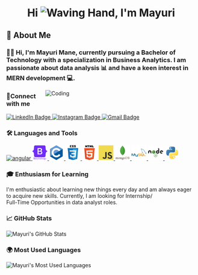 <h1 align="center">Hi <img src="https://em-content.zobj.net/source/noto-emoji-animations/344/waving-hand_1f44b.gif" alt="Waving Hand" width="30" height="30"/>, I'm Mayuri</h1>

<h2 align="left"> 🌟 About Me</h2>
<h3 align="left">👩‍💻 Hi, I'm Mayuri Mane, currently pursuing a Bachelor of Technology with a specialization in Business Analytics. I am passionate about data analysis 📊 and have a keen interest in MERN development 💻.</h3>
<img align="right" alt="Coding" width="400" src="https://user-images.githubusercontent.com/74038190/236119160-976a0405-caa7-470c-9356-16d43402ea0a.gif">

<h3 align="left"> 📱Connect with me</h3>
<p align="left">
<a href="https://linkedin.com/in/mayuri-mane" target="_blank">
  <img src="https://img.shields.io/badge/LinkedIn-MayuriMane-0A66C2?style=flat&logo=linkedin" alt="LinkedIn Badge"/>
</a>
<a href="https://instagram.com/mayurii_25" target="_blank">
  <img src="https://img.shields.io/badge/Instagram-@mayurii_25-E4405F?style=flat&logo=instagram" alt="Instagram Badge"/>
</a>
<a href="mailto:mayurimane556@gmail.com" target="_blank">
  <img src="https://img.shields.io/badge/Gmail-mayurimane556@gmail.com-D14836?style=flat&logo=gmail" alt="Gmail Badge"/>
</a>
</p>

<h3 align="left"> 🛠️ Languages and Tools</h3>
<p align="left"> 
<a href="https://angular.io" target="_blank" rel="noreferrer"> <img src="https://angular.io/assets/images/logos/angular/angular.svg" alt="angular" width="40" height="40"/> </a> 
<a href="https://getbootstrap.com" target="_blank" rel="noreferrer"> <img src="https://raw.githubusercontent.com/devicons/devicon/master/icons/bootstrap/bootstrap-plain-wordmark.svg" alt="bootstrap" width="40" height="40"/> </a> 
<a href="https://www.cprogramming.com/" target="_blank" rel="noreferrer"> <img src="https://raw.githubusercontent.com/devicons/devicon/master/icons/c/c-original.svg" alt="c" width="40" height="40"/> </a> 
<a href="https://www.w3schools.com/css/" target="_blank" rel="noreferrer"> <img src="https://raw.githubusercontent.com/devicons/devicon/master/icons/css3/css3-original-wordmark.svg" alt="css3" width="40" height="40"/> </a> 
<a href="https://www.w3.org/html/" target="_blank" rel="noreferrer"> <img src="https://raw.githubusercontent.com/devicons/devicon/master/icons/html5/html5-original-wordmark.svg" alt="html5" width="40" height="40"/> </a> 
<a href="https://developer.mozilla.org/en-US/docs/Web/JavaScript" target="_blank" rel="noreferrer"> <img src="https://raw.githubusercontent.com/devicons/devicon/master/icons/javascript/javascript-original.svg" alt="javascript" width="40" height="40"/> </a> 
<a href="https://www.mongodb.com/" target="_blank" rel="noreferrer"> <img src="https://raw.githubusercontent.com/devicons/devicon/master/icons/mongodb/mongodb-original-wordmark.svg" alt="mongodb" width="40" height="40"/> </a> 
<a href="https://www.mysql.com/" target="_blank" rel="noreferrer"> <img src="https://raw.githubusercontent.com/devicons/devicon/master/icons/mysql/mysql-original-wordmark.svg" alt="mysql" width="40" height="40"/> </a> 
<a href="https://nodejs.org" target="_blank" rel="noreferrer"> <img src="https://raw.githubusercontent.com/devicons/devicon/master/icons/nodejs/nodejs-original-wordmark.svg" alt="nodejs" width="40" height="40"/> </a> 
<a href="https://www.python.org" target="_blank" rel="noreferrer"> <img src="https://raw.githubusercontent.com/devicons/devicon/master/icons/python/python-original.svg" alt="python" width="40" height="40"/> </a> 
</p>

<h3 align="left"> 🎓 Enthusiasm for Learning</h3>
<p align="left">
  I'm enthusiastic about learning new things every day and am always eager <br>to acquire new skills. Currently, I am looking for Internship/<br>Full-Time Opportunities in data analyst roles.
</p>

<h3 align="left"> 📈 GitHub Stats</h3>
<p align="left">
  <img src="https://github-readme-stats.vercel.app/api?username=Mayyuriii&show_icons=true&theme=radical" alt="Mayuri's GitHub Stats"/>
</p>

<h3 align="left"> 🌍 Most Used Languages</h3>
<p align="left">
  <img src="https://github-readme-stats.vercel.app/api/top-langs/?username=Mayyuriii&layout=compact&theme=radical&langs_count=5&hide=java,php&exclude_repo=Mayyuriii/PowerBI-Dashboard" alt="Mayuri's Most Used Languages"/>
</p>


